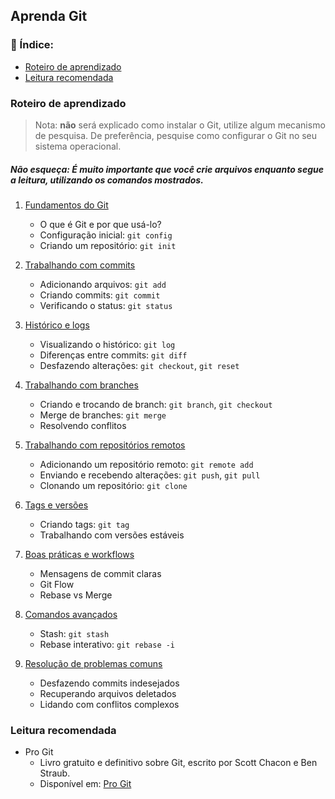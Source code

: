 ## Aprenda Git

### 📗 Índice:

- [Roteiro de aprendizado](#roteiro-de-aprendizado)
- [Leitura recomendada](#leitura-recomendada)

### Roteiro de aprendizado
> Nota: **não** será explicado como instalar o Git, utilize algum mecanismo de
pesquisa. De preferência, pesquise como configurar o Git no seu sistema
operacional.

##### Não esqueça: É **muito importante** que você crie arquivos enquanto segue a leitura, utilizando os comandos mostrados.

1. [Fundamentos do Git](./src/basico.md)
   - O que é Git e por que usá-lo?
   - Configuração inicial: `git config`
   - Criando um repositório: `git init`

2. [Trabalhando com commits](./src/commits.md)
   - Adicionando arquivos: `git add`
   - Criando commits: `git commit`
   - Verificando o status: `git status`

3. [Histórico e logs](./src/historico.md)
   - Visualizando o histórico: `git log`
   - Diferenças entre commits: `git diff`
   - Desfazendo alterações: `git checkout`, `git reset`

4. [Trabalhando com branches](./src/branches.md)
   - Criando e trocando de branch: `git branch`, `git checkout`
   - Merge de branches: `git merge`
   - Resolvendo conflitos

5. [Trabalhando com repositórios remotos](./src/remotos.md)
   - Adicionando um repositório remoto: `git remote add`
   - Enviando e recebendo alterações: `git push`, `git pull`
   - Clonando um repositório: `git clone`

6. [Tags e versões](./src/tags.md)
   - Criando tags: `git tag`
   - Trabalhando com versões estáveis

7. [Boas práticas e workflows](./src/boas-praticas.md)
   - Mensagens de commit claras
   - Git Flow
   - Rebase vs Merge

8. [Comandos avançados](./src/avancado.md)
   - Stash: `git stash`
   - Rebase interativo: `git rebase -i`

9. [Resolução de problemas comuns](./src/problemas.md)
    - Desfazendo commits indesejados
    - Recuperando arquivos deletados
    - Lidando com conflitos complexos

### Leitura recomendada

- Pro Git
    - Livro gratuito e definitivo sobre Git, escrito por Scott Chacon e Ben Straub.
    - Disponível em: [Pro Git](https://git-scm.com/book/en/v2)
